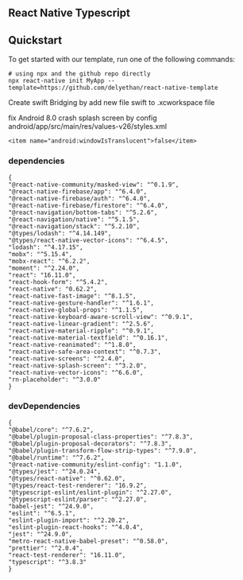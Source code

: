## React Native Typescript

## Quickstart

To get started with our template, run one of the following commands:
```shell
# using npx and the github repo directly
npx react-native init MyApp --template=https://github.com/delyethan/react-native-template

```

Create swift Bridging by add new file swift to .xcworkspace file

fix Android 8.0 crash splash screen by config android/app/src/main/res/values-v26/styles.xml

```
<item name="android:windowIsTranslucent">false</item>
```

### dependencies

    {
    "@react-native-community/masked-view": "^0.1.9",
    "@react-native-firebase/app": "^6.4.0",
    "@react-native-firebase/auth": "^6.4.0",
    "@react-native-firebase/firestore": "^6.4.0",
    "@react-navigation/bottom-tabs": "^5.2.6",
    "@react-navigation/native": "^5.1.5",
    "@react-navigation/stack": "^5.2.10",
    "@types/lodash": "^4.14.149",
    "@types/react-native-vector-icons": "^6.4.5",
    "lodash": "^4.17.15",
    "mobx": "^5.15.4",
    "mobx-react": "^6.2.2",
    "moment": "^2.24.0",
    "react": "16.11.0",
    "react-hook-form": "^5.4.2",
    "react-native": "0.62.2",
    "react-native-fast-image": "^8.1.5",
    "react-native-gesture-handler": "^1.6.1",
    "react-native-global-props": "^1.1.5",
    "react-native-keyboard-aware-scroll-view": "^0.9.1",
    "react-native-linear-gradient": "^2.5.6",
    "react-native-material-ripple": "^0.9.1",
    "react-native-material-textfield": "^0.16.1",
    "react-native-reanimated": "^1.8.0",
    "react-native-safe-area-context": "^0.7.3",
    "react-native-screens": "^2.4.0",
    "react-native-splash-screen": "^3.2.0",
    "react-native-vector-icons": "^6.6.0",
    "rn-placeholder": "^3.0.0"
    }

### devDependencies

    {
    "@babel/core": "^7.6.2",
    "@babel/plugin-proposal-class-properties": "^7.8.3",
    "@babel/plugin-proposal-decorators": "^7.8.3",
    "@babel/plugin-transform-flow-strip-types": "^7.9.0",
    "@babel/runtime": "^7.6.2",
    "@react-native-community/eslint-config": "1.1.0",
    "@types/jest": "^24.0.24",
    "@types/react-native": "^0.62.0",
    "@types/react-test-renderer": "16.9.2",
    "@typescript-eslint/eslint-plugin": "^2.27.0",
    "@typescript-eslint/parser": "^2.27.0",
    "babel-jest": "^24.9.0",
    "eslint": "^6.5.1",
    "eslint-plugin-import": "^2.20.2",
    "eslint-plugin-react-hooks": "^4.0.4",
    "jest": "^24.9.0",
    "metro-react-native-babel-preset": "^0.58.0",
    "prettier": "^2.0.4",
    "react-test-renderer": "16.11.0",
    "typescript": "^3.8.3"
    }
